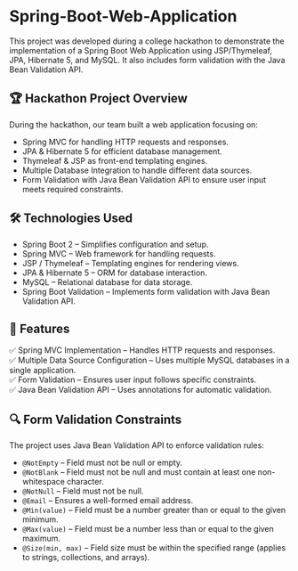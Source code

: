 # Spring-Boot-Web-Application

This project was developed during a college hackathon to demonstrate the implementation of a Spring Boot Web Application using JSP/Thymeleaf, JPA, Hibernate 5, and MySQL. It also includes form validation with the Java Bean Validation API.  

## 🏆 Hackathon Project Overview  
During the hackathon, our team built a web application focusing on:  
- Spring MVC for handling HTTP requests and responses.  
- JPA & Hibernate 5 for efficient database management.  
- Thymeleaf & JSP as front-end templating engines.  
- Multiple Database Integration to handle different data sources.  
- Form Validation with Java Bean Validation API to ensure user input meets required constraints.  

## 🛠️ Technologies Used  
- Spring Boot 2 – Simplifies configuration and setup.  
- Spring MVC – Web framework for handling requests.  
- JSP / Thymeleaf – Templating engines for rendering views.  
- JPA & Hibernate 5 – ORM for database interaction.  
- MySQL – Relational database for data storage.  
- Spring Boot Validation – Implements form validation with Java Bean Validation API.  

## 🚀 Features  
✅ Spring MVC Implementation – Handles HTTP requests and responses.  
✅ Multiple Data Source Configuration – Uses multiple MySQL databases in a single application.  
✅ Form Validation – Ensures user input follows specific constraints.  
✅ Java Bean Validation API – Uses annotations for automatic validation.  

## 🔍 Form Validation Constraints  
The project uses Java Bean Validation API to enforce validation rules:  

- `@NotEmpty` – Field must not be null or empty.  
- `@NotBlank` – Field must not be null and must contain at least one non-whitespace character.  
- `@NotNull` – Field must not be null.  
- `@Email` – Ensures a well-formed email address.  
- `@Min(value)` – Field must be a number greater than or equal to the given minimum.  
- `@Max(value)` – Field must be a number less than or equal to the given maximum.  
- `@Size(min, max)` – Field size must be within the specified range (applies to strings, collections, and arrays).  


